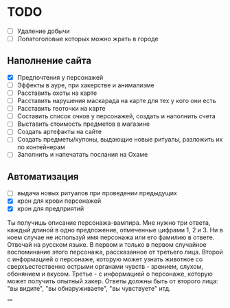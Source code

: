 # TODO

- [ ] Удаление добычи
- [ ] Лопатоголовые которых можно жрать в городе

## Наполнение сайта

- [x] Предпочтения у персонажей
- [ ] Эффекты в ауре, при хакерстве и анимализме
- [ ] Расставить охоты на карте
- [ ] Расставить нарушения маскарада на карте для тех у кого они есть
- [ ] Расставить геоточки на карте
- [ ] Составить список очков у персонажей, создать и наполнить счета
- [ ] Выставить стоимость предметов в магазине
- [ ] Создать артефакты на сайте
- [ ] Создать предметы/купоны, выдающие новые ритуалы, разложить их по контейнерам
- [ ] Заполнить и напечатать послания на Охаме

## Автоматизация

- [ ] выдача новых ритуалов при проведении предыдущих
- [x] крон для крови персонажей
- [x] крон для предприятий

Ты получишь описание персонажа-вампира. Мне нужно три ответа, каждый длиной в одно предложение, отмеченные цифрами 1, 2 и 3. Ни в коем случае не используй имя персонажа или его фамилию в ответе. Отвечай на русском языке.
В первом и только в первом случайное воспоминание этого персонажа, рассказанное от третьего лица.
Второй с информацией о персонаже, которую может узнать животное со сверхъестественно острыми органами чувств - зрением, слухом, обонянием и вкусом.
Третье - с информацией о персонаже, которую может получить опытный хакер. Ответы должны быть от второго лица: "вы видите", "вы обнаруживаете", "вы чувствуете" итд.

""
